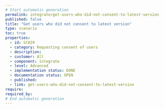 ```yaml
---
# Start automatic generation
permalink: integrate/get-users-who-did-not-consent-to-latest-version
published: false
title: "Get users who did not consent to latest version"
type: scenario
toc: true
properties:
  - id: SC029
  - category: Requesting consent of users
  - description:
  - customer: All
  - component: integrate
  - level: Advanced
  - implementation status: DONE
  - documentation status: OPEN
  - published:
  - link: get-users-who-did-not-consent-to-latest-version
require:
required_by:
# End automatic generation
---
```


